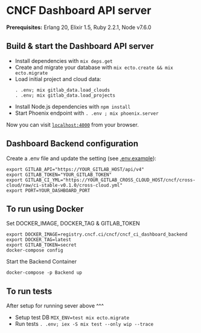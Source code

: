 # CNCF Dashboard API server

**Prerequisites:** Erlang 20, Elixir 1.5, Ruby 2.2.1, Node v7.6.0

## Build & start the Dashboard API server

  * Install dependencies with `mix deps.get`
  * Create and migrate your database with `mix ecto.create && mix ecto.migrate`
  * Load initial project and cloud data:
    ```
    . .env; mix gitlab_data.load_clouds
    . .env; mix gitlab_data.load_projects
    ```
  * Install Node.js dependencies with `npm install`
  * Start Phoenix endpoint with `. .env ; mix phoenix.server`

Now you can visit [`localhost:4000`](http://localhost:4000) from your browser.

## Dashboard Backend configuration

Create a .env file and update the setting (see [.env.example](.env.example)):

```
export GITLAB_API="https://YOUR_GITLAB_HOST/api/v4"
export GITLAB_TOKEN="YOUR_GITLAB_TOKEN"
export GITLAB_CI_YML="https://YOUR_GITLAB_CROSS_CLOUD_HOST/cncf/cross-cloud/raw/ci-stable-v0.1.0/cross-cloud.yml"
export PORT=YOUR_DASHBOARD_PORT
```

## To run using Docker
Set DOCKER_IMAGE, DOCKER_TAG & GITLAB_TOKEN

```
export DOCKER_IMAGE=registry.cncf.ci/cncf/cncf_ci_dashboard_backend
export DOCKER_TAG=latest
export GITLAB_TOKEN=secret
docker-compose config
```
Start the Backend Container

```
docker-compose -p Backend up
```

## To run tests

After setup for running sever above ^^^

  * Setup test DB `MIX_ENV=test mix ecto.migrate`
  * Run tests `. .env; iex -S mix test --only wip --trace`

